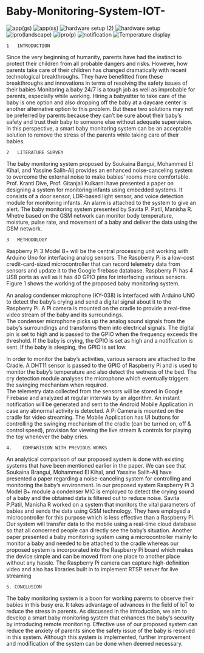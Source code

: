 # Baby-Monitoring-System-IOT-
![app(gs)](https://user-images.githubusercontent.com/89723991/152169976-e6f4b01c-0860-4e92-9c4a-9a8f7d4255ae.jpg)
![app(ss)](https://user-images.githubusercontent.com/89723991/152170137-678e3b29-d205-4386-8b3d-3d5a8cc92776.jpg)
![hardware setup (2)](https://user-images.githubusercontent.com/89723991/152170270-0da1165e-a23b-4af6-a083-209b841eba46.jpg)
![hardware setup](https://user-images.githubusercontent.com/89723991/152170358-8e44ffea-d51c-442f-9b2d-13908bb84446.jpg)
![ipro(landscape)](https://user-images.githubusercontent.com/89723991/152170383-bc663aea-eb84-42c8-b841-3b2a35c3a89e.jpg)
![ipro(p)](https://user-images.githubusercontent.com/89723991/152170423-67e6dbab-e811-4836-90e4-f7a0883b6172.jpg)
![notification](https://user-images.githubusercontent.com/89723991/152170440-1cd21e01-766e-424f-a176-fc10800c3acb.jpg)
![Temperature display](https://user-images.githubusercontent.com/89723991/152170454-0eeea3d0-0ed6-49d4-a902-d7c7adeea188.jpg)



    1 	INTRODUCTION 
Since the very beginning of humanity, parents have had the instinct to protect their children from all probable dangers and risks. However, how parents take care of their children has changed dramatically with recent technological breakthroughs. They have benefitted from these breakthroughs and innovations in terms of resolving the safety issues of their babies 
 Monitoring a baby 24/7 is a tough job as well as improbable for parents, especially while working. Hiring a babysitter to take care of the baby is one option and also dropping off the baby at a daycare center is another alternative option to this problem. But these two solutions may not be preferred by parents because they can’t be sure about their baby’s safety and trust their baby to someone else without adequate supervision. In this perspective, a smart baby monitoring system can be an acceptable solution to remove the stress of the parents while taking care of their babies. 
 
    2 	LITERATURE SURVEY  
The baby monitoring system proposed by Soukaina Bangui, Mohammed El Kihal, and Yassine Salih-Alj provides an enhanced noise-canceling system to overcome the external noise to make babies’ rooms more comfortable. Prof. Kranti Dive, Prof. Gitanjali Kulkarni have presented a paper on designing a system for monitoring infants using embedded systems. It consists of a door sensor, LDR-based light sensor, and voice detection module for monitoring infants. An alarm is attached to the system to give an alert. The baby monitoring system presented by Savita P. Patil, Manisha R. Mhetre based on the GSM network can monitor body temperature, moisture, pulse rate, and movement of a baby and deliver the data using the GSM network. 
 
    3 	METHODOLOGY  
Raspberry Pi 3 Model B+ will be the central processing unit working with Arduino Uno for interfacing analog sensors. The Raspberry Pi is a low-cost credit-card-sized microcontroller that can record telemetry data from sensors and update it to the Google firebase database. Raspberry Pi has 4 USB ports as well as it has 40 GPIO pins for interfacing various sensors. Figure 1 shows the working of the proposed baby monitoring system. 
   
An analog condenser microphone (KY-038) is interfaced with Arduino UNO to detect the baby’s crying and send a digital signal about it to the Raspberry Pi. A Pi camera is mounted on the cradle to provide a real-time video stream of the baby and its surroundings.  
The condenser microphone picks up the analog sound signals from the baby’s surroundings and transforms them into electrical signals. The digital pin is set to high and is passed to the GPIO when the frequency exceeds the threshold. If the baby is crying, the GPIO is set as high and a notification is sent. If the baby is sleeping, the GPIO is set low.  
  
In order to monitor the baby’s activities, various sensors are attached to the Cradle.  A DHT11 sensor is passed to the GPIO of Raspberry Pi and is used to monitor the baby’s temperature and also detect the wetness of the bed. The cry detection module analyses the microphone which eventually triggers the swinging mechanism when required.  
The telemetry data collected from the sensors will be stored in Google Firebase and analyzed at regular intervals by an algorithm. An instant notification will be generated and sent to the Android Mobile Application in case any abnormal activity is detected. A Pi Camera is mounted on the cradle for video streaming. The Mobile Application has UI buttons for controlling the swinging mechanism of the cradle (can be turned on, off & control speed), provision for viewing the live stream & controls for playing the toy whenever the baby cries.  
   
    4.    COMPARISION WITH PREVIOUS WORKS 
 An analytical comparison of our proposed system is done with existing systems that have been mentioned earlier in the paper. We can see that Soukaina Brangui, Mohammed El Kihal, and Yassine Salih-Alj have presented a paper regarding a noise-canceling system for controlling and monitoring the baby’s environment. In our proposed system Raspberry Pi 3 Model B+ module a condenser MIC is employed to detect the crying sound of a baby and the obtained data is filtered out to reduce noise. Savita P.Patil, Manisha R worked on a system that monitors the vital parameters of babies and sends the data using GSM technology. They have employed a microcontroller for this purpose which is less effective than a Raspberry Pi. Our system will transfer data to the mobile using a real-time cloud database so that all concerned people can directly see the baby’s situation. 
        Another paper presented a baby monitoring system using a microcontroller mainly to monitor a baby and needed to be attached to the cradle whereas our proposed system is incorporated into the Raspberry Pi board which makes the device simple and can be moved from one place to another place without any hassle. The Raspberry Pi camera can capture high-definition video and also has libraries built in to implement RTSP server for live streaming 
        
    5. CONCLUSION 
The baby monitoring system is a boon for working parents to observe their babies in this busy era. It takes advantage of advances in the field of IoT to reduce the stress in parents. As discussed in the introduction, we aim to develop a smart baby monitoring system that enhances the baby’s security by introducing remote monitoring. Effective use of our proposed system can reduce the anxiety of parents since the safety issue of the baby is resolved in this system. Although this system is implemented, further improvement and modification of the system can be done when deemed necessary.


